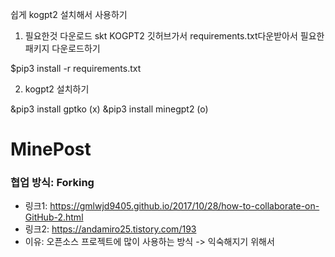 쉽게 kogpt2 설치해서 사용하기

1. 필요한것 다운로드
skt KOGPT2 깃허브가서 requirements.txt다운받아서 필요한 패키지 다운로드하기

$pip3 install -r requirements.txt

2. kogpt2 설치하기

&pip3 install gptko (x)
&pip3 install minegpt2 (o)


# MinePost

### 협업 방식: Forking
- 링크1: <https://gmlwjd9405.github.io/2017/10/28/how-to-collaborate-on-GitHub-2.html>
- 링크2: <https://andamiro25.tistory.com/193>
- 이유: 오픈소스 프로젝트에 많이 사용하는 방식 -> 익숙해지기 위해서

<!-- ### 웹 디자인
- 작업자: 석진, 재희
- 작업툴: Figma
- 링크: <https://www.figma.com/file/vuscEaWcaQRthBQHBYqJbg/Mine-Post?node-id=0%3A1> (편집 불가)
 -->
